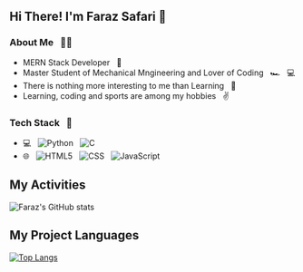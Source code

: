 <h2>Hi There! I'm Faraz Safari 👋 </h2> 
<h3>About Me &nbsp; 🧑‍💻</h3>

- MERN Stack Developer &nbsp; 💼
- Master Student of Mechanical Mngineering and Lover of Coding &nbsp; 🏎️ &nbsp; 💻
- There is nothing more interesting to me than Learning &nbsp; 🌱
- Learning, coding and sports are among my hobbies &nbsp; ✌️

<h3>Tech Stack &nbsp; 🔧</h3>

- 💻 &nbsp;
    ![Python](https://img.shields.io/badge/Python-FFD43B?style=for-the-badge&logo=python&logoColor=blue) &nbsp; ![C](https://img.shields.io/badge/C-00599C?style=for-the-badge&logo=c&logoColor=white)
- 🌐 &nbsp;
    ![HTML5](https://img.shields.io/badge/HTML5-E34F26?style=for-the-badge&logo=html5&logoColor=white) &nbsp; ![CSS](https://img.shields.io/badge/CSS3-1572B6?style=for-the-badge&logo=css3&logoColor=white) &nbsp; ![JavaScript](https://img.shields.io/badge/JavaScript-323330?style=for-the-badge&logo=javascript&logoColor=F7DF1E)

## My Activities
![Faraz's GitHub stats](https://github-readme-stats.vercel.app/api?username=farazsafari&show_icons=true&theme=radical)
## My Project Languages
[![Top Langs](https://github-readme-stats.vercel.app/api/top-langs/?username=farazsafari&layout=donut)](https://github.com/farazsafari/github-readme-stats)
